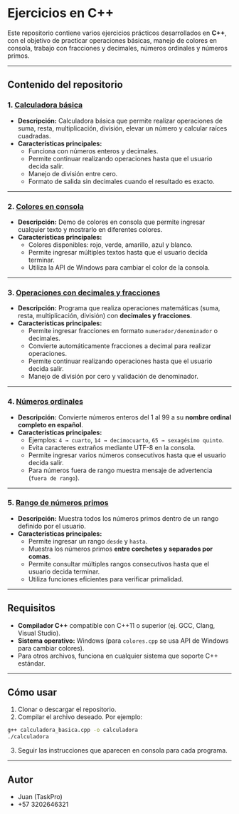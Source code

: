 # Ejercicios en C++

Este repositorio contiene varios ejercicios prácticos desarrollados en **C++**, con el objetivo de practicar operaciones básicas, manejo de colores en consola, trabajo con fracciones y decimales, números ordinales y números primos.  

---

## Contenido del repositorio

### 1. [Calculadora básica](./calculadora_basica.cpp)
- **Descripción:** Calculadora básica que permite realizar operaciones de suma, resta, multiplicación, división, elevar un número y calcular raíces cuadradas.  
- **Características principales:**
  - Funciona con números enteros y decimales.
  - Permite continuar realizando operaciones hasta que el usuario decida salir.
  - Manejo de división entre cero.
  - Formato de salida sin decimales cuando el resultado es exacto.

---

### 2. [Colores en consola](./colores.cpp)
- **Descripción:** Demo de colores en consola que permite ingresar cualquier texto y mostrarlo en diferentes colores.  
- **Características principales:**
  - Colores disponibles: rojo, verde, amarillo, azul y blanco.
  - Permite ingresar múltiples textos hasta que el usuario decida terminar.
  - Utiliza la API de Windows para cambiar el color de la consola.

---

### 3. [Operaciones con decimales y fracciones](./decimal_fracciones.cpp)
- **Descripción:** Programa que realiza operaciones matemáticas (suma, resta, multiplicación, división) con **decimales y fracciones**.  
- **Características principales:**
  - Permite ingresar fracciones en formato `numerador/denominador` o decimales.
  - Convierte automáticamente fracciones a decimal para realizar operaciones.
  - Permite continuar realizando operaciones hasta que el usuario decida salir.
  - Manejo de división por cero y validación de denominador.

---

### 4. [Números ordinales](./ordinales.cpp)
- **Descripción:** Convierte números enteros del 1 al 99 a su **nombre ordinal completo en español**.  
- **Características principales:**
  - Ejemplos: `4 → cuarto`, `14 → decimocuarto`, `65 → sexagésimo quinto`.
  - Evita caracteres extraños mediante UTF-8 en la consola.
  - Permite ingresar varios números consecutivos hasta que el usuario decida salir.
  - Para números fuera de rango muestra mensaje de advertencia (`fuera de rango`).

---

### 5. [Rango de números primos](./rango_primos.cpp)
- **Descripción:** Muestra todos los números primos dentro de un rango definido por el usuario.  
- **Características principales:**
  - Permite ingresar un rango `desde` y `hasta`.
  - Muestra los números primos **entre corchetes y separados por comas**.
  - Permite consultar múltiples rangos consecutivos hasta que el usuario decida terminar.
  - Utiliza funciones eficientes para verificar primalidad.

---

## Requisitos
- **Compilador C++** compatible con C++11 o superior (ej. GCC, Clang, Visual Studio).  
- **Sistema operativo:** Windows (para `colores.cpp` se usa API de Windows para cambiar colores).  
- Para otros archivos, funciona en cualquier sistema que soporte C++ estándar.

---

## Cómo usar
1. Clonar o descargar el repositorio.
2. Compilar el archivo deseado. Por ejemplo:

```bash
g++ calculadora_basica.cpp -o calculadora
./calculadora
```

3. Seguir las instrucciones que aparecen en consola para cada programa.

---

## Autor

- Juan (TaskPro)
- +57 3202646321
